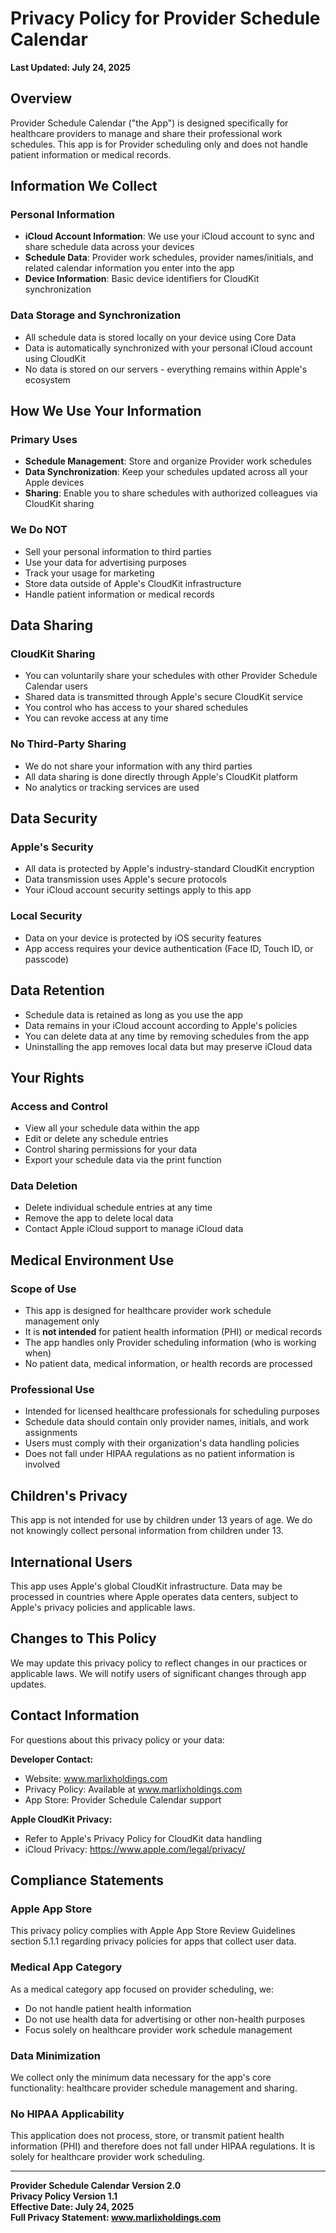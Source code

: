 # Privacy Policy for Provider Schedule Calendar

**Last Updated: July 24, 2025**

## Overview

Provider Schedule Calendar ("the App") is designed specifically for healthcare providers to manage and share their professional work schedules. This app is for Provider scheduling only and does not handle patient information or medical records.

## Information We Collect

### Personal Information
- **iCloud Account Information**: We use your iCloud account to sync and share schedule data across your devices
- **Schedule Data**: Provider work schedules, provider names/initials, and related calendar information you enter into the app
- **Device Information**: Basic device identifiers for CloudKit synchronization

### Data Storage and Synchronization
- All schedule data is stored locally on your device using Core Data
- Data is automatically synchronized with your personal iCloud account using CloudKit
- No data is stored on our servers - everything remains within Apple's ecosystem

## How We Use Your Information

### Primary Uses
- **Schedule Management**: Store and organize Provider work schedules
- **Data Synchronization**: Keep your schedules updated across all your Apple devices
- **Sharing**: Enable you to share schedules with authorized colleagues via CloudKit sharing

### We Do NOT
- Sell your personal information to third parties
- Use your data for advertising purposes
- Track your usage for marketing
- Store data outside of Apple's CloudKit infrastructure
- Handle patient information or medical records

## Data Sharing

### CloudKit Sharing
- You can voluntarily share your schedules with other Provider Schedule Calendar users
- Shared data is transmitted through Apple's secure CloudKit service
- You control who has access to your shared schedules
- You can revoke access at any time

### No Third-Party Sharing
- We do not share your information with any third parties
- All data sharing is done directly through Apple's CloudKit platform
- No analytics or tracking services are used

## Data Security

### Apple's Security
- All data is protected by Apple's industry-standard CloudKit encryption
- Data transmission uses Apple's secure protocols
- Your iCloud account security settings apply to this app

### Local Security
- Data on your device is protected by iOS security features
- App access requires your device authentication (Face ID, Touch ID, or passcode)

## Data Retention

- Schedule data is retained as long as you use the app
- Data remains in your iCloud account according to Apple's policies
- You can delete data at any time by removing schedules from the app
- Uninstalling the app removes local data but may preserve iCloud data

## Your Rights

### Access and Control
- View all your schedule data within the app
- Edit or delete any schedule entries
- Control sharing permissions for your data
- Export your schedule data via the print function

### Data Deletion
- Delete individual schedule entries at any time
- Remove the app to delete local data
- Contact Apple iCloud support to manage iCloud data

## Medical Environment Use

### Scope of Use
- This app is designed for healthcare provider work schedule management only
- It is **not intended** for patient health information (PHI) or medical records
- The app handles only Provider scheduling information (who is working when)
- No patient data, medical information, or health records are processed

### Professional Use
- Intended for licensed healthcare professionals for scheduling purposes
- Schedule data should contain only provider names, initials, and work assignments
- Users must comply with their organization's data handling policies
- Does not fall under HIPAA regulations as no patient information is involved

## Children's Privacy

This app is not intended for use by children under 13 years of age. We do not knowingly collect personal information from children under 13.

## International Users

This app uses Apple's global CloudKit infrastructure. Data may be processed in countries where Apple operates data centers, subject to Apple's privacy policies and applicable laws.

## Changes to This Policy

We may update this privacy policy to reflect changes in our practices or applicable laws. We will notify users of significant changes through app updates.

## Contact Information

For questions about this privacy policy or your data:

**Developer Contact:**
- Website: www.marlixholdings.com
- Privacy Policy: Available at www.marlixholdings.com
- App Store: Provider Schedule Calendar support

**Apple CloudKit Privacy:**
- Refer to Apple's Privacy Policy for CloudKit data handling
- iCloud Privacy: https://www.apple.com/legal/privacy/

## Compliance Statements

### Apple App Store
This privacy policy complies with Apple App Store Review Guidelines section 5.1.1 regarding privacy policies for apps that collect user data.

### Medical App Category
As a medical category app focused on provider scheduling, we:
- Do not handle patient health information
- Do not use health data for advertising or other non-health purposes
- Focus solely on healthcare provider work schedule management

### Data Minimization
We collect only the minimum data necessary for the app's core functionality: healthcare provider schedule management and sharing.

### No HIPAA Applicability
This application does not process, store, or transmit patient health information (PHI) and therefore does not fall under HIPAA regulations. It is solely for healthcare provider work scheduling.

---

**Provider Schedule Calendar Version 2.0**  
**Privacy Policy Version 1.1**  
**Effective Date: July 24, 2025**  
**Full Privacy Statement: www.marlixholdings.com** 